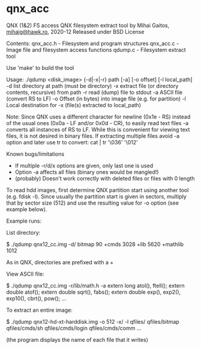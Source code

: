 # qnx_acc
QNX (1&amp;2) FS access
QNX filesystem extract tool
by Mihai Gaitos, mihaig@hawk.ro, 2020-12
Released under BSD License

Contents:
    qnx_acc.h   - Filesystem and program structures
    qnx_acc.c   - Image file and filesystem access functions
    qdump.c     - Filesystem extract tool

Use 'make' to build the tool

Usage:
./qdump <disk_image> {-d|-x|-r} path [-a] [-o offset] [-l local_path]
    -d  list directory at path (must be directory)
    -x  extract file (or directory contents, recursive) from path
    -r  read (dump) file to stdout
    -a  ASCII file (convert RS to LF)
    -o  Offset (in bytes) into image file (e.g. for partition)
    -l  Local destination for -x (file(s) extracted to local_path)

Note:
Since QNX uses a different character for newline (0x1e - RS) instead of the
usual ones (0x0a - LF and/or 0x0d - CR), to easily read text files -a converts
all instances of RS to LF. While this is convenient for viewing text files, it
is not desired in binary files. If extracting multiple files avoid -a option
and later use tr to convert:
cat <file> | tr '\036' '\012'

Known bugs/limitations
 - If multiple -r/d/x options are given, only last one is used
 - Option -a affects all files (binary ones would be mangled!)
 - (probably) Doesn't work correctly with deleted files or files with 0 length

To read hdd images, first determine QNX partition start using another tool
(e.g. fdisk -l). Since usually the partition start is given in sectors,
multiply that by sector size (512) and use the resulting value for -o option
(see example below).


Example runs:

List directory:

$ ./qdump qnx12_cc.img -d/
 bitmap                     90
+cmds                     3028
+lib                      5620
+mathlib                  1012

As in QNX, directories are prefixed with a +

View ASCII file:

$ ./qdump qnx12_cc.img -r/lib/math.h -a
extern long atol(), ftell();
extern double atof();
extern double sqrt(), fabs();
extern double exp(), exp2(), exp10(), cbrt(), pow();
...


To extract an entire image:

$ ./qdump qnx12-hd-xt-harddisk.img -o 512 -x/ -l qfiles/
qfiles/bitmap
qfiles/cmds/sh
qfiles/cmds/login
qfiles/cmds/comm
...

(the program displays the name of each file that it writes)
